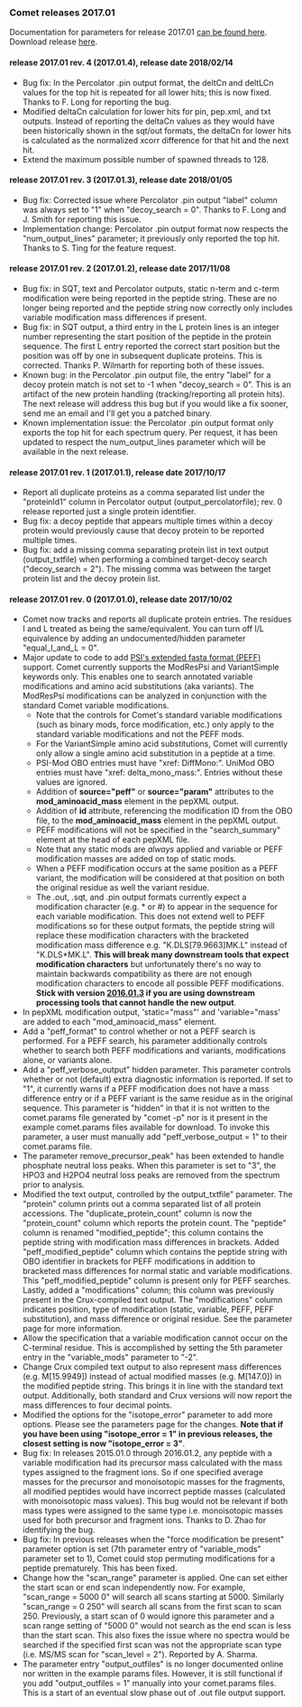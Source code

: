 ### Comet releases 2017.01

Documentation for parameters for release 2017.01 [can be found
here](/Comet/parameters/parameters_201701/).
Download release [here](https://sourceforge.net/projects/comet-ms/files/).

#### release 2017.01 rev. 4 (2017.01.4), release date 2018/02/14
- Bug fix: In the Percolator .pin output format, the deltCn and deltLCn values
for the top hit is repeated for all lower hits; this is now fixed. Thanks to F.
Long for reporting the bug.
- Modified deltaCn calculation for lower hits for pin, pep.xml, and txt
outputs. Instead of reporting the deltaCn values as they would have been
historically shown in the sqt/out formats, the deltaCn for lower hits is
calculated as the normalized xcorr difference for that hit and the next hit.
- Extend the maximum possible number of spawned threads to 128.

#### release 2017.01 rev. 3 (2017.01.3), release date 2018/01/05
- Bug fix: Corrected issue where Percolator .pin output "label" column was
always set to "1" when "decoy_search = 0". Thanks to F. Long and J. Smith for
reporting this issue.
- Implementation change: Percolator .pin output format now respects the
"num_output_lines" parameter; it previously only reported the top hit. Thanks
to S. Ting for the feature request.

#### release 2017.01 rev. 2 (2017.01.2), release date 2017/11/08
- Bug fix: in SQT, text and Percolator outputs, static n-term and c-term
modification were being reported in the peptide string. These are no longer
being reported and the peptide string now correctly only includes variable
modification mass differences if present.
- Bug fix: in SQT output, a third entry in the L protein lines is an integer
number representing the start position of the peptide in the protein sequence.
The first L entry reported the correct start position but the position was off
by one in subsequent duplicate proteins. This is corrected. Thanks P. Wilmarth
for reporting both of these issues.
- Known bug: in the Percolator .pin output file, the entry "label" for a decoy
protein match is not set to -1 when "decoy_search = 0". This is an artifact of
the new protein handling (tracking/reporting all protein hits). The next
release will address this bug but if you would like a fix sooner, send me an
email and I'll get you a patched binary.
- Known implementation issue: the Percolator .pin output format only exports
the top hit for each spectrum query. Per request, it has been updated to
respect the num_output_lines parameter which will be available in the next
release.

#### release 2017.01 rev. 1 (2017.01.1), release date 2017/10/17
- Report all duplicate proteins as a comma separated list under the
"proteinId1" column in Percolator output (output_percolatorfile); rev. 0
release reported just a single protein identifier.
- Bug fix: a decoy peptide that appears multiple times within a decoy protein
would previously cause that decoy protein to be reported multiple times.
- Bug fix: add a missing comma separating protein list in text output
(output_txtfile) when performing a combined target-decoy search ("decoy_search
= 2"). The missing comma was between the target protein list and the decoy
protein list.

#### release 2017.01 rev. 0 (2017.01.0), release date 2017/10/02
- Comet now tracks and reports all duplicate protein entries. The residues I
and L treated as being the same/equivalent. You can turn off I/L equivalence by
adding an undocumented/hidden parameter "equal_I_and_L = 0".
- Major update to code to add
[PSI's extended fasta format (PEFF)](https://www.psidev.info/peff) support. Comet
currently supports the ModResPsi and VariantSimple keywords only. This enables
one to search annotated variable modifications and amino acid substitutions
(aka variants). The ModResPsi modifications can be analyzed in conjunction with
the standard Comet variable modifications.
  - Note that the controls for Comet's standard variable modifications (such as
binary mods, force modification, etc.) only apply to the standard variable
modifications and not the PEFF mods.
  - For the VariantSimple amino acid substitutions, Comet will currently only
allow a single amino acid substitution in a peptide at a time.
  - PSI-Mod OBO entries must have "xref: DiffMono:". UniMod OBO entries must
have "xref: delta_mono_mass:". Entries without these values are ignored.
  - Addition of **source="peff"** or **source="param"** attributes to the
**mod_aminoacid_mass** element in the pepXML output.
  - Addition of **id** attribute, referencing the modification ID from the OBO
file, to the **mod_aminoacid_mass** element in the pepXML output.
  - PEFF modifications will not be specified in the "search_summary" element at
the head of each pepXML file.
  - Note that any static mods are *always* applied and variable or PEFF
modification masses are added on top of static mods.
  - When a PEFF modification occurs at the same position as a PEFF variant, the
modification will be considered at that position on both the original residue
as well the variant residue.
  - The .out, .sqt, and .pin output formats currently expect a modification
character (e.g. * or #) to appear in the sequence for each variable
modification. This does not extend well to PEFF modifications so for these
output formats, the peptide string will replace these modification characters
with the bracketed modification mass difference e.g. "K.DLS[79.9663]MK.L"
instead of "K.DLS*MK.L". **This will break many downstream tools that expect
modification characters** but unfortunately there's no way to maintain backwards
compatibility as there are not enough modification characters to encode all
possible PEFF modifications. **Stick with version
[2016.01.3](/Comet/releases/release_201601.html) if you are using
downstream processing tools that cannot handle the new output**.
- In pepXML modification output, 'static="mass"' and 'variable="mass' are added
to each "mod_aminoacid_mass" element.
- Add a "peff_format" to control whether or not a PEFF search is performed. For
a PEFF search, his parameter additionally controls whether to search both PEFF
modifications and variants, modifications alone, or variants alone.
- Add a "peff_verbose_output" hidden parameter. This parameter controls whether
or not (default) extra diagnostic information is reported. If set to "1", it
currently warns if a PEFF modification does not have a mass difference entry or
if a PEFF variant is the same residue as in the original sequence. This
parameter is "hidden" in that it is not written to the comet.params file
generated by "comet -p" nor is it present in the example comet.params files
available for download. To invoke this parameter, a user must manually add
"peff_verbose_output = 1" to their comet.params file.
- The parameter remove_precursor_peak" has been extended to handle phosphate
neutral loss peaks. When this parameter is set to "3", the HPO3 and H2PO4
neutral loss peaks are removed from the spectrum prior to analysis.
- Modified the text output, controlled by the output_txtfile" parameter. The
"protein" column prints out a comma separated list of all protein accessions.
The "duplicate_protein_count" column is now the "protein_count" column which
reports the protein count. The "peptide" column is renamed "modified_peptide";
this column contains the peptide string with modification mass differences in
brackets. Added "peff_modified_peptide" column which contains the peptide
string with OBO identifier in brackets for PEFF modifications in addition to
bracketed mass differences for normal static and variable modifications. This
"peff_modified_peptide" column is present only for PEFF searches. Lastly, added
a "modifications" column; this column was previously present in the
Crux-compiled text output. The "modifications" column indicates position, type
of modification (static, variable, PEFF, PEFF substitution), and mass
difference or original residue. See the parameter page for more information.
- Allow the specification that a variable modification cannot occur on the
C-terminal residue. This is accomplished by setting the 5th parameter entry in
the "variable_mods" parameter to "-2".
- Change Crux compiled text output to also represent mass differences (e.g.
M[15.9949]) instead of actual modified masses (e.g. M[147.0]) in the modified
peptide string. This brings it in line with the standard text output.
Additionally, both standard and Crux versions will now report the mass
differences to four decimal points.
- Modified the options for the "isotope_error" parameter to add more options.
Please see the parameters page for the changes. **Note that if you have been
using "isotope_error = 1" in previous releases, the closest setting is now
"isotope_error = 3"**.
- Bug fix: In releases 2015.01.0 through 2016.01.2, any peptide with a variable
modification had its precursor mass calculated with the mass types assigned to
the fragment ions. So if one specified average masses for the precursor and
monoisotopic masses for the fragments, all modified peptides would have
incorrect peptide masses (calculated with monoisotopic mass values). This bug
would not be relevant if both mass types were assigned to the same type i.e.
monoisotopic masses used for both precursor and fragment ions. Thanks to D.
Zhao for identifying the bug.
- Bug fix: In previous releases when the "force modification be present"
parameter option is set (7th parameter entry of "variable_mods" parameter set to
1), Comet could stop permuting modifications for a peptide prematurely. This
has been fixed.
- Change how the "scan_range" parameter is applied. One can set either the
start scan or end scan independently now. For example, "scan_range = 5000 0"
will search all scans starting at 5000. Similarly "scan_range = 0 250" will
search all scans from the first scan to scan 250. Previously, a start scan of 0
would ignore this parameter and a scan range setting of "5000 0" would not
search as the end scan is less than the start scan. This also fixes the issue
where no spectra would be searched if the specified first scan was not the
appropriate scan type (i.e. MS/MS scan for "scan_level = 2"). Reported by A.
Sharma.
- The parameter entry "output_outfiles" is no longer documented online nor
written in the example params files. However, it is still functional if you add
"output_outfiles = 1" manually into your comet.params files. This is a start of
an eventual slow phase out of .out file output support.
